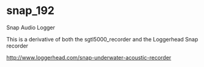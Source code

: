 # snap_192
Snap Audio Logger

This is a derivative of both the sgtl5000_recorder and the Loggerhead Snap recorder

http://www.loggerhead.com/snap-underwater-acoustic-recorder

